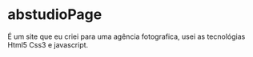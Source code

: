 # abstudioPage
É um site que eu criei para uma agência fotografica, usei as tecnológias Html5 Css3 e javascript.
